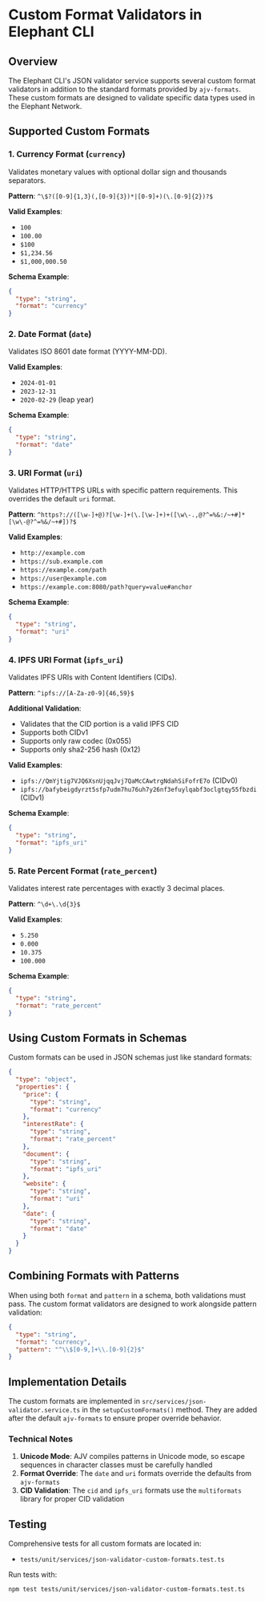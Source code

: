 # Custom Format Validators in Elephant CLI

## Overview

The Elephant CLI's JSON validator service supports several custom format validators in addition to the standard formats provided by `ajv-formats`. These custom formats are designed to validate specific data types used in the Elephant Network.

## Supported Custom Formats

### 1. Currency Format (`currency`)

Validates monetary values with optional dollar sign and thousands separators.

**Pattern**: `^\$?([0-9]{1,3}(,[0-9]{3})*|[0-9]+)(\.[0-9]{2})?$`

**Valid Examples**:

- `100`
- `100.00`
- `$100`
- `$1,234.56`
- `$1,000,000.50`

**Schema Example**:

```json
{
  "type": "string",
  "format": "currency"
}
```

### 2. Date Format (`date`)

Validates ISO 8601 date format (YYYY-MM-DD).

**Valid Examples**:

- `2024-01-01`
- `2023-12-31`
- `2020-02-29` (leap year)

**Schema Example**:

```json
{
  "type": "string",
  "format": "date"
}
```

### 3. URI Format (`uri`)

Validates HTTP/HTTPS URLs with specific pattern requirements. This overrides the default `uri` format.

**Pattern**: `^https?://([\w-]+@)?[\w-]+(\.[\w-]+)+([\w\-.,@?^=%&:/~+#]*[\w\-@?^=%&/~+#])?$`

**Valid Examples**:

- `http://example.com`
- `https://sub.example.com`
- `https://example.com/path`
- `https://user@example.com`
- `https://example.com:8080/path?query=value#anchor`

**Schema Example**:

```json
{
  "type": "string",
  "format": "uri"
}
```

### 4. IPFS URI Format (`ipfs_uri`)

Validates IPFS URIs with Content Identifiers (CIDs).

**Pattern**: `^ipfs://[A-Za-z0-9]{46,59}$`

**Additional Validation**:

- Validates that the CID portion is a valid IPFS CID
- Supports both CIDv1
- Supports only raw codec (0x055)
- Supports only sha2-256 hash (0x12)

**Valid Examples**:

- `ipfs://QmYjtig7VJQ6XsnUjqqJvj7QaMcCAwtrgNdahSiFofrE7o` (CIDv0)
- `ipfs://bafybeigdyrzt5sfp7udm7hu76uh7y26nf3efuylqabf3oclgtqy55fbzdi` (CIDv1)

**Schema Example**:

```json
{
  "type": "string",
  "format": "ipfs_uri"
}
```

### 5. Rate Percent Format (`rate_percent`)

Validates interest rate percentages with exactly 3 decimal places.

**Pattern**: `^\d+\.\d{3}$`

**Valid Examples**:

- `5.250`
- `0.000`
- `10.375`
- `100.000`

**Schema Example**:

```json
{
  "type": "string",
  "format": "rate_percent"
}
```

## Using Custom Formats in Schemas

Custom formats can be used in JSON schemas just like standard formats:

```json
{
  "type": "object",
  "properties": {
    "price": {
      "type": "string",
      "format": "currency"
    },
    "interestRate": {
      "type": "string",
      "format": "rate_percent"
    },
    "document": {
      "type": "string",
      "format": "ipfs_uri"
    },
    "website": {
      "type": "string",
      "format": "uri"
    },
    "date": {
      "type": "string",
      "format": "date"
    }
  }
}
```

## Combining Formats with Patterns

When using both `format` and `pattern` in a schema, both validations must pass. The custom format validators are designed to work alongside pattern validation:

```json
{
  "type": "string",
  "format": "currency",
  "pattern": "^\\$[0-9,]+\\.[0-9]{2}$"
}
```

## Implementation Details

The custom formats are implemented in `src/services/json-validator.service.ts` in the `setupCustomFormats()` method. They are added after the default `ajv-formats` to ensure proper override behavior.

### Technical Notes

1. **Unicode Mode**: AJV compiles patterns in Unicode mode, so escape sequences in character classes must be carefully handled
2. **Format Override**: The `date` and `uri` formats override the defaults from `ajv-formats`
3. **CID Validation**: The `cid` and `ipfs_uri` formats use the `multiformats` library for proper CID validation

## Testing

Comprehensive tests for all custom formats are located in:

- `tests/unit/services/json-validator-custom-formats.test.ts`

Run tests with:

```bash
npm test tests/unit/services/json-validator-custom-formats.test.ts
```

